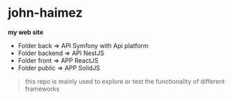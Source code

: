 # john-haimez

**my web site**

- Folder back => API Symfony with Api platform
- Folder backend => API NestJS
- Folder front => APP ReactJS
- Folder public => APP SolidJS

> this repo is mainly used to explore or test the functionality of different frameworks
